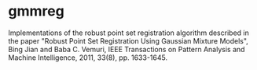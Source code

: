 gmmreg
======

Implementations of the robust point set registration algorithm described in the paper "Robust Point Set Registration Using Gaussian Mixture Models", Bing Jian and Baba C. Vemuri, IEEE Transactions on Pattern Analysis and Machine Intelligence, 2011, 33(8), pp. 1633-1645.